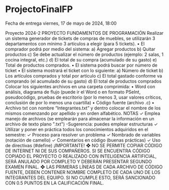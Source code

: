 # ProjectoFinalFP

Fecha de entrega	viernes, 17 de mayo de 2024, 18:00

Proyecto 2024-2
PROYECTO FUNDAMENTOS DE PROGRAMACIÓN
Realizar un sistema generador de tickets de compras de muebles, se utilizarán 3 departamentos
con mínimo 3 artículos a elegir (para 5 tickets).
• El comprador podrá por medio del sistema:
a) Agregar productos
b) Quitar productos
c) Se debe actualizar el número de productos (ejemplo: 2 salas, 1 cocina integral, etc.)
d) El total de su compra (acumulado de su gasto)
e) Total de productos comprados.
• El sistema podrá buscar por número de ticket
• El sistema mostrará el ticket con lo siguiente:
a) Número de ticket
b) Los artículos comprados y total por artículo
c) El total gastado conforme va comprando (el acumulado de su gasto)
d) El total de productos comprados
Colocar los siguientes archivos en una carpeta comprimida:
• Word con análisis, diagrama de flujo (puede ir el Word o en formato PSeInt,
pseudocódigo, pruebas de escritorio (por lo menos 3, usar valores críticos, conclusión de
por lo menos una cuartilla)
• Código fuente (archivo .c)
• Archivo txt con nombre “Integrantes.txt” y dentro colocar el nombre de los mismos
comenzando por apellido y en orden alfabético.
NOTAS
✓ Emplea manejo de archivos (se emplearán para almacenar la información en un archivo de
texto plano ".txt") -Sugerencia: puedes emplear estructuras
✓ Utilizar y poner en práctica todos los conocimientos adquiridos en el semestre:
✓ Proceso para resolver un problema
✓ Nombrado de variables (notación de camello)
✓ Comentarios en código (buenas prácticas)
✓ Uso de directivas (#define)
¡IMPORTANTE!
❖ NO SE PERMITE COPIAR CÓDIGO DE INTERNET NI DE SUS COMPAÑEROS. SI SE ENCUENTRA
CÓDIGO COPIADO EL PROYECTO O REALIZADO CON INTELIGENCIA ARTIFICIAL, SERÁ
ANULADO POR COMPLETO Y DEBERÁN PRESENTAR SEGUNDO EXAMEN FINAL.
❖ LAS PRIMERAS LÍNEAS DE CADA ARCHIVO DE CÓDIGO FUENTE, DEBEN CONTENER
NOMBRE COMPLETO DE CADA UNO DE LOS INTEGRANTES DEL EQUIPO. SI NO CUMPLE
ESTO, SERÁ SANCIONADO CON 0.5 PUNTOS EN LA CALIFICACIÓN FINAL.
